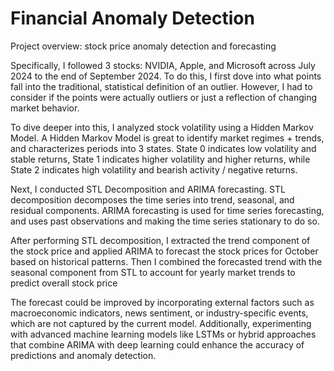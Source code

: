 # Financial Anomaly Detection

Project overview: stock price anomaly detection and forecasting

Specifically, I followed 3 stocks: NVIDIA, Apple, and Microsoft across July 2024 to the end of September 2024. To do this, I first dove into what points fall into the traditional, statistical definition of an outlier. However, I had to consider if the points were actually outliers or just a reflection of changing market behavior.

To dive deeper into this, I analyzed stock volatility using a Hidden Markov Model. A Hidden Markov Model is great to identify market regimes + trends, and characterizes periods into 3 states. State 0 indicates low volatility and stable returns, State 1 indicates higher volatility and higher returns, while State 2 indicates high volatility and bearish activity / negative returns. 

Next, I conducted STL Decomposition and ARIMA forecasting. STL decomposition decomposes the time series into trend, seasonal, and residual components. ARIMA forecasting is used for time series forecasting, and uses past observations and making the time series stationary to do so.

After performing STL decomposition, I extracted the trend component of the stock price and applied ARIMA to forecast the stock prices for October based on historical patterns. Then I combined the forecasted trend with the seasonal component from STL to account for yearly market trends to predict overall stock price 

The forecast could be improved by incorporating external factors such as macroeconomic indicators, news sentiment, or industry-specific events, which are not captured by the current model. Additionally, experimenting with advanced machine learning models like LSTMs or hybrid approaches that combine ARIMA with deep learning could enhance the accuracy of predictions and anomaly detection.
